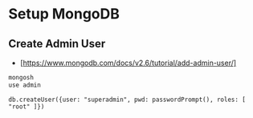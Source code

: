 # Setup MongoDB

## Create Admin User
- [https://www.mongodb.com/docs/v2.6/tutorial/add-admin-user/]
```bash
mongosh
use admin
```
```db.createUser({user: "superadmin", pwd: passwordPrompt(), roles: [ "root" ]})```

